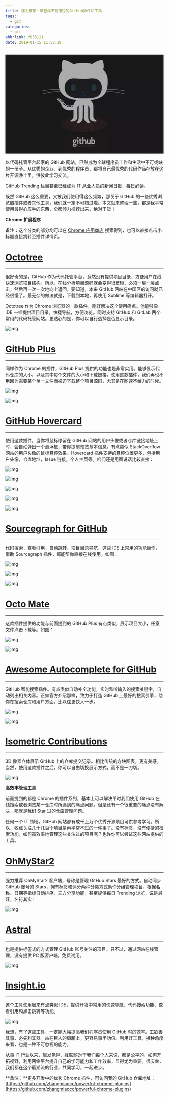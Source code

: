 ```yaml
---
title: 强力推荐！那些你不能错过的GitHub插件和工具
tags:
  - git
categories:
  - git
abbrlink: f033121
date: 2019-01-15 11:52:19
---
```


![](https://raw.githubusercontent.com/zhangmiaocc/blogImageResource/master/img/20190430174730.png)

<!--more-->

以代码托管平台起家的 GitHub 网站，已然成为全球程序员工作和生活中不可或缺的一份子。从优秀的企业，到优秀的程序员，都将自己最优秀的代码作品存放在这片开源净土里，供彼此学习交流。

GitHub Trending 栏目甚至已经成为 IT 从业人员的新闻日报，每日必读。

既然 GitHub 这么重要，又被我们使用得这么频繁，那关于 GitHub 的一些优秀浏览器插件或者其他工具，我们就一定不可错过啦。本文就来整理一些，都是我平常使用最得心应手的东西，全都倾力推荐出来，绝对干货！

**Chrome 扩展程序**

备注：这个分类的部分均可以在 [Chrome 应用商店](https://link.jianshu.com/?t=https://chrome.google.com/webstore/category/extensions?hl=zh-CN) 搜索得到，也可以直接点击小标题直接跳转至插件详情页。

# [Octotree](https://link.jianshu.com/?t=https://chrome.google.com/webstore/detail/octotree/bkhaagjahfmjljalopjnoealnfndnagc)

------

很好奇的是，GitHub 作为代码托管平台，竟然没有提供项目目录，方便用户在线快速浏览项目结构。所以，在线分析项目源码就会变得很繁琐，必须一层一层点击，然后再一次一次地向上返回。要知道，本来 GitHub 网站在中国区的访问就已经很慢了。最无奈的做法就是，下载到本地，再使用 Sublime 等编辑器打开。

Octotree 作为 Chrome 浏览器的一款插件，刚好解决这个使用痛点。他能够像 IDE 一样提供项目目录，快捷导航，方便浏览。同时支持 GitHub 和 GitLab 两个常用的代码托管网站。更贴心的是，你可以自行选择是否显示目录。



![img](https://upload-images.jianshu.io/upload_images/1094967-b6c0f72ef039a5c2?imageMogr2/auto-orient/strip%7CimageView2/2/w/700)



# [GitHub Plus](https://link.jianshu.com/?t=https://chrome.google.com/webstore/detail/github-plus/anlikcnbgdeidpacdbdljnabclhahhmd)

------

同样作为 Chrome 的插件，GitHub Plus 提供的功能也是非常实用。能够显示代码仓库的大小，以及其中每个文件的大小和下载链接。使用这款插件，我们再也不用因为需要某个单一文件而被迫下载整个项目源码，尤其是在网速不给力的时候。



![img](https://upload-images.jianshu.io/upload_images/1094967-497777ef9bae27b5?imageMogr2/auto-orient/strip%7CimageView2/2/w/700)





![img](https://upload-images.jianshu.io/upload_images/1094967-5ed6da0958bb1cfb?imageMogr2/auto-orient/strip%7CimageView2/2/w/700)



# [GitHub Hovercard](https://link.jianshu.com/?t=https://chrome.google.com/webstore/detail/github-hovercard/mmoahbbnojgkclgceahhakhnccimnplk)

------

使用这款插件，当你将鼠标停留在 GitHub 网站的用户头像或者仓库链接地址上时，会自动弹出一个悬浮框，带你提前预览基本信息。有点类似 StackOverflow 网站的用户头像的鼠标悬停效果。Hovercard 插件支持的悬停位置更多，包括用户头像，仓库地址，Issue 链接，个人主页等。咱们还是用图说话比较直接：



![img](https://upload-images.jianshu.io/upload_images/1094967-335a21063edfa79d?imageMogr2/auto-orient/strip%7CimageView2/2/w/640)





![img](https://upload-images.jianshu.io/upload_images/1094967-9e0ea0f37da0b32c?imageMogr2/auto-orient/strip%7CimageView2/2/w/640)





![img](https://upload-images.jianshu.io/upload_images/1094967-a11d109a7a6ac19b?imageMogr2/auto-orient/strip%7CimageView2/2/w/640)





![img](https://upload-images.jianshu.io/upload_images/1094967-a7512b33571a0677?imageMogr2/auto-orient/strip%7CimageView2/2/w/640)





![img](https://upload-images.jianshu.io/upload_images/1094967-d0faecb8f8f2ce88?imageMogr2/auto-orient/strip%7CimageView2/2/w/640)



# [Sourcegraph for GitHub](https://link.jianshu.com/?t=https://chrome.google.com/webstore/detail/sourcegraph-for-github/dgjhfomjieaadpoljlnidmbgkdffpack)

------

代码搜索，查看引用，自动跳转，项目目录导航，这些 IDE 上常用的功能操作，借助 Sourcegraph 插件，都能帮你直接在线使用。如图：



![img](https://upload-images.jianshu.io/upload_images/1094967-7e7cfe174046859b?imageMogr2/auto-orient/strip%7CimageView2/2/w/640)





![img](https://upload-images.jianshu.io/upload_images/1094967-7495b9e8c956e0b0?imageMogr2/auto-orient/strip%7CimageView2/2/w/640)





![img](https://upload-images.jianshu.io/upload_images/1094967-96097d2313a15f1f?imageMogr2/auto-orient/strip%7CimageView2/2/w/640)



# [Octo Mate](https://link.jianshu.com/?t=https://chrome.google.com/webstore/detail/octo-mate/baggcehellihkglakjnmnhpnjmkbmpkf)

------

这款插件提供的功能与前面提到的 GitHub Plus 有点类似，展示项目大小，任意文件点击下载等。如图：



![img](https://upload-images.jianshu.io/upload_images/1094967-f1c6656ba95739ea?imageMogr2/auto-orient/strip%7CimageView2/2/w/640)





![img](https://upload-images.jianshu.io/upload_images/1094967-40dc306dcc059a20?imageMogr2/auto-orient/strip%7CimageView2/2/w/640)



# [Awesome Autocomplete for GitHub](https://link.jianshu.com/?t=https://chrome.google.com/webstore/detail/awesome-autocomplete-for/djkfdjpoelphhdclfjhnffmnlnoknfnd?hl=zh-CN)

------

GitHub 智能搜索插件。有点类似自动补全功能，实时监听输入的搜索关键字，自动列出相关内容。正如官方介绍那样，致力于打造 GitHub 上最好的搜索引擎，助你在搜索仓库和用户方面，比以往更快人一步。



![img](https://upload-images.jianshu.io/upload_images/1094967-1e35d837dd23671b?imageMogr2/auto-orient/strip%7CimageView2/2/w/640)





![img](https://upload-images.jianshu.io/upload_images/1094967-3b5f0ea522fba922?imageMogr2/auto-orient/strip%7CimageView2/2/w/640)



# [Isometric Contributions](https://link.jianshu.com/?t=https://chrome.google.com/webstore/detail/isometric-contributions/mjoedlfflcchnleknnceiplgaeoegien?hl=zh-CN)

------

3D 像素立体展示 GitHub 上的仓库提交记录。相比传统的方块图表，更有美感。当然，使用这款插件之后，你可以自由切换展示方式，而不是一刀切。



![img](https://upload-images.jianshu.io/upload_images/1094967-c7e914bc8cc17bfd?imageMogr2/auto-orient/strip%7CimageView2/2/w/640)



**高效率管理工具**

前面提到的都是 Chrome 的插件系列，基本上可以解决平时我们使用 GitHub 在线搜索或者浏览某一仓库时所遇到的痛点问题。但是还有一个很重要的痛点没有解决，那就是我们 Star 过的仓库管理问题。

任何一个 IT 领域，GitHub 网站都有成千上万个优秀开源项目可供参考学习。所以，收藏关注几十几百个项目是再平常不过的一件事了。没有标签，没有便捷的检索功能，如何高效率地管理这些关注过的项目呢？也许你可以尝试这些网站提供的工具。

# [OhMyStar2](https://link.jianshu.com/?t=https://ohmystarapp.com/)

------

强力推荐 OhMyStar2 客户端，号称是管理 GitHub Stars 最好的方式。自动同步 GitHub 账号的 Stars，拥有标签和评分两种分类方式助你分组管理项目，根据名称、日期等指标自动排序，三方分享功能，甚至提供每日 Trending 浏览，说是最好，名符其实！



![img](https://upload-images.jianshu.io/upload_images/1094967-7b9bf75c34728229?imageMogr2/auto-orient/strip%7CimageView2/2/w/700)



# [Astral](https://link.jianshu.com/?t=https://astralapp.com/)

------

也是提供标签式的方式管理 GitHub 账号关注的项目。只不过，通过网站在线管理，没有提供 PC 版客户端。免费试用。



![img](https://upload-images.jianshu.io/upload_images/1094967-4f7cd4a7ec0ea4bb?imageMogr2/auto-orient/strip%7CimageView2/2/w/700)



# [Insight.io](https://link.jianshu.com/?t=https://insight.io/)

------

这个工具使用起来有点类似 IDE，提供开发中常用的快速导航、代码搜索功能、查看引用和点击跳转等功能。



![img](https://upload-images.jianshu.io/upload_images/1094967-ce4525174ecc71df?imageMogr2/auto-orient/strip%7CimageView2/2/w/640)



我想，有了这些工具，一定能大幅提高我们程序员使用 GitHub 时的效率。工欲善其事，必先利其器。站在巨人的肩膀上，更容易事半功倍。利用好工具，换种角度来看，也是一种不可忽视的能力。

从事 IT 行业以来，越发觉得，互联网对于我们每个人来说，都是公平的，如何开拓视野，利用网络平台提升自己的学习能力和工作效率，显得尤为重要。很庆幸，我们都在这个最潮流的行业，共同学习，一起进步。

**备注：**更多开发中的优秀 Chrome 插件，可访问我的 GitHub 仓库地址：
[https://github.com/zhangmiaocc/powerful-chrome-plugins](https://github.com/zhangmiaocc/powerful-chrome-plugins)